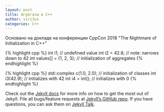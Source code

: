 ```yaml
---
layout: post
title: Агрегаты в C++
author: siri3us
categories: C++
---
```


Основано на докладе на конференции CppCon 2018 <span>"The Nightmare of Initialization in C++"</span>



{% highlight cpp %}
int i1;                   // undefined value
int i2 = 42.8;            // note: narrows down to 42
int values[] = {1, 2, 3}; // initialization of aggregates
{% endhighlight %}


{% highlight cpp %}
std::complex<double> c(1.0, 2.0);  // initialization of classes
int i3(42.9);                      // initializes with 42
int i4 = int();                    // initializes with 0
{% endhighlight %}

Check out the [Jekyll docs][jekyll-docs] for more info on how to get the most out of Jekyll. File all bugs/feature requests at [Jekyll’s GitHub repo][jekyll-gh]. If you have questions, you can ask them on [Jekyll Talk][jekyll-talk].

[jekyll-docs]: https://jekyllrb.com/docs/home
[jekyll-gh]:   https://github.com/jekyll/jekyll
[jekyll-talk]: https://talk.jekyllrb.com/
